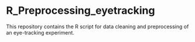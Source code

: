 # R_Preprocessing_eyetracking
This repository contains the R script for data cleaning and preprocessing of an eye-tracking experiment.
